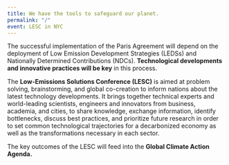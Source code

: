 ```yaml
---
title: We have the tools to safeguard our planet.
permalink: "/"
event: LESC in NYC
---
```


The successful implementation of the Paris Agreement will depend on the deployment of Low Emission Development Strategies (LEDSs) and Nationally Determined Contributions (NDCs). **Technological developments and innovative practices will be key** in this process.

The **Low-Emissions Solutions Conference (LESC)** is aimed at problem solving, brainstorming, and global co-creation to inform nations about the latest technology developments. It brings together technical experts and world-leading scientists, engineers and innovators from business, academia, and cities, to share knowledge, exchange information, identify bottlenecks, discuss best practices, and prioritize future research in order to set common technological trajectories for a decarbonized economy as well as the transformations necessary in each sector.

The key outcomes of the LESC will feed into the **Global Climate Action Agenda.**
